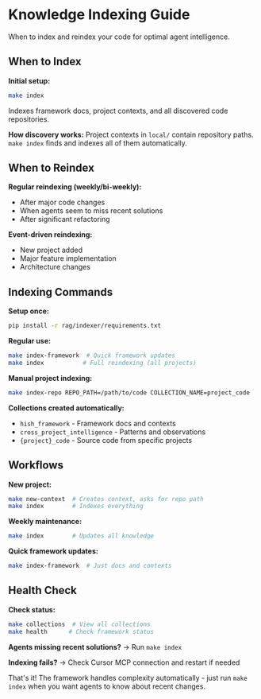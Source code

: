 # Knowledge Indexing Guide

When to index and reindex your code for optimal agent intelligence.

## When to Index

**Initial setup:**
```bash
make index
```

Indexes framework docs, project contexts, and all discovered code repositories.

**How discovery works:** Project contexts in `local/` contain repository paths. `make index` finds and indexes all of them automatically.

## When to Reindex

**Regular reindexing (weekly/bi-weekly):**
- After major code changes
- When agents seem to miss recent solutions
- After significant refactoring

**Event-driven reindexing:**
- New project added
- Major feature implementation
- Architecture changes

## Indexing Commands

**Setup once:**
```bash
pip install -r rag/indexer/requirements.txt
```

**Regular use:**
```bash
make index-framework  # Quick framework updates
make index           # Full reindexing (all projects)
```

**Manual project indexing:**
```bash
make index-repo REPO_PATH=/path/to/code COLLECTION_NAME=project_code
```

**Collections created automatically:**
- `hish_framework` - Framework docs and contexts
- `cross_project_intelligence` - Patterns and observations  
- `{project}_code` - Source code from specific projects

## Workflows

**New project:**
```bash
make new-context  # Creates context, asks for repo path
make index        # Indexes everything
```

**Weekly maintenance:**
```bash
make index        # Updates all knowledge
```

**Quick framework updates:**
```bash
make index-framework  # Just docs and contexts
```

## Health Check

**Check status:**
```bash
make collections  # View all collections
make health      # Check framework status
```

**Agents missing recent solutions?** → Run `make index`

**Indexing fails?** → Check Cursor MCP connection and restart if needed

That's it! The framework handles complexity automatically - just run `make index` when you want agents to know about recent changes.



